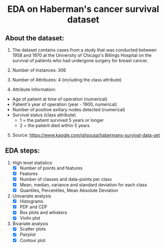 <h1 align="center"> EDA on Haberman's cancer survival dataset </h1>

## About the dataset:

1. The dataset contains cases from a study that was conducted between
   1958 and 1970 at the University of Chicago's Billings Hospital on
   the survival of patients who had undergone surgery for breast
   cancer.

2. Number of Instances: 306

3. Number of Attributes: 4 (including the class attribute)

4. Attribute Information:

- Age of patient at time of operation (numerical)
- Patient's year of operation (year - 1900, numerical)
- Number of positive axillary nodes detected (numerical)
- Survival status (class attribute)
  - 1 = the patient survived 5 years or longer
  - 2 = the patient died within 5 years

5. Source: https://www.kaggle.com/gilsousa/habermans-survival-data-set

## EDA steps:

1. High level statistics
   - [x] Number of points and features
   - [x] Features
   - [x] Number of classes and data-points per class
   - [x] Mean, median, variance and standard deviation for each class
   - [x] Quantiles, Percentiles, Mean Absolute Deviation
2. Univariate analysis
   - [x] Histograms
   - [x] PDF and CDF
   - [x] Box plots and whiskers
   - [x] Violin plot
3. Bivariate analysis
   - [x] Scatter plots
   - [x] Pairplot
   - [x] Contour plot
